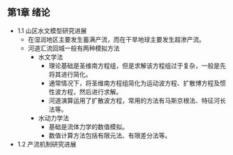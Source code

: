 ## 第1章 绪论
- 1.1 山区水文模型研究进展
	- 在湿润地区主要发生蓄满产流，而在干旱地球主要发生超渗产流。
	- 河道汇流回城一般有两种模拟方法
		- 水文学法
			- 理论基础是圣维南方程组，但是求解该方程组过于复杂，一般是先将其进行简化。
			- 通常情况下，将圣维南方程组简化为运动波方程、扩散博方程及惯性波方程，然后进行求解。
			- 河道演算运用了扩散波方程，常用的方法有马斯京根法、特征河长法等。
		- 水动力学法
			- 基础是流体力学的数值模拟。
			- 数值计算方法包括有限元法、有限差分法等。
- 1.2 产流机制研究进展
